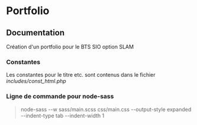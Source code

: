# Portfolio

## Documentation

Création d'un portfolio pour le BTS SIO option SLAM

### Constantes

Les constantes pour le titre etc. sont contenus dans le fichier *includes/const_html.php*

### Ligne de commande pour node-sass

> node-sass --w sass/main.scss css/main.css --output-style expanded --indent-type tab --indent-width 1